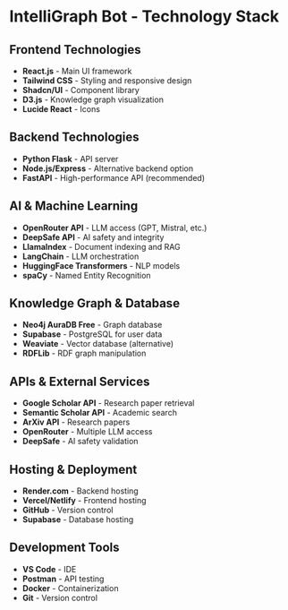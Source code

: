 # IntelliGraph Bot - Technology Stack

## Frontend Technologies
- **React.js** - Main UI framework
- **Tailwind CSS** - Styling and responsive design
- **Shadcn/UI** - Component library
- **D3.js** - Knowledge graph visualization
- **Lucide React** - Icons

## Backend Technologies
- **Python Flask** - API server
- **Node.js/Express** - Alternative backend option
- **FastAPI** - High-performance API (recommended)

## AI & Machine Learning
- **OpenRouter API** - LLM access (GPT, Mistral, etc.)
- **DeepSafe API** - AI safety and integrity
- **LlamaIndex** - Document indexing and RAG
- **LangChain** - LLM orchestration
- **HuggingFace Transformers** - NLP models
- **spaCy** - Named Entity Recognition

## Knowledge Graph & Database
- **Neo4j AuraDB Free** - Graph database
- **Supabase** - PostgreSQL for user data
- **Weaviate** - Vector database (alternative)
- **RDFLib** - RDF graph manipulation

## APIs & External Services
- **Google Scholar API** - Research paper retrieval
- **Semantic Scholar API** - Academic search
- **ArXiv API** - Research papers
- **OpenRouter** - Multiple LLM access
- **DeepSafe** - AI safety validation

## Hosting & Deployment
- **Render.com** - Backend hosting
- **Vercel/Netlify** - Frontend hosting
- **GitHub** - Version control
- **Supabase** - Database hosting

## Development Tools
- **VS Code** - IDE
- **Postman** - API testing
- **Docker** - Containerization
- **Git** - Version control
